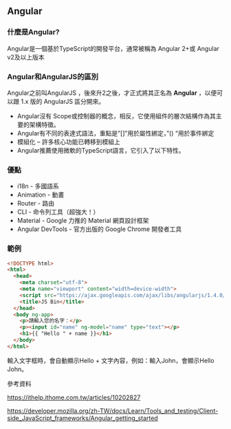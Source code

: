 ## Angular

### 什麼是Angular?

Angular是一個基於TypeScript的開發平台，通常被稱為 Angular 2+或 Angular v2及以上版本

### Angular和AngularJS的區別

Angular之前叫AngularJS ，後來升2之後，才正式將其正名為 **Angular** ，以便可以跟 1.x 版的 AngularJS 區分開來。

- Angular沒有 Scope或控制器的概念，相反，它使用組件的層次結構作為其主要的架構特徵。
- Angular有不同的表達式語法，重點是”[]”用於屬性綁定，”() “用於事件綁定
- 模組化 – 許多核心功能已轉移到模組上
- Angular推薦使用微軟的TypeScript語言，它引入了以下特性。

### 優點

- i18n - 多國語系
- Animation - 動畫
- Router - 路由
- CLI - 命令列工具（超強大！）
- Material - Google 力推的 Material 網頁設計框架
- Angular DevTools - 官方出版的 Google Chrome 開發者工具

### 範例

```html
<!DOCTYPE html>
<html>
  <head>  
    <meta charset="utf-8">  
    <meta name="viewport" content="width=device-width">  
    <script src="https://ajax.googleapis.com/ajax/libs/angularjs/1.4.0/angular.min.js"></script>  
    <title>JS Bin</title>
  </head>
  <body ng-app>
    <p>請輸入您的名字：</p>  
    <p><input id="name" ng-model="name" type="text"></p>  
    <h1>{{ "Hello " + name }}</h1>  
  </body>
</html>
```

輸入文字框時，會自動顯示Hello + 文字內容，例如：輸入John，會顯示Hello John。

參考資料

https://ithelp.ithome.com.tw/articles/10202827

https://developer.mozilla.org/zh-TW/docs/Learn/Tools_and_testing/Client-side_JavaScript_frameworks/Angular_getting_started